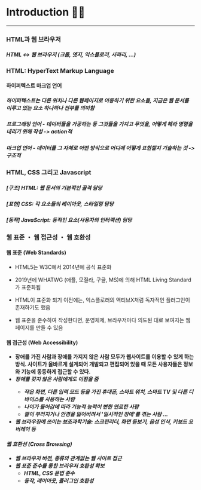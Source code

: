 # Introduction 🙌🏻
---

### HTML과 웹 브라우저
##### HTML ↔️ 웹 브라우저 (크롬, 엣지, 익스플로러, 사파리, ...)

### HTML: HyperText Markup Language
#### 하이퍼텍스트 마크업 언어
##### 하이퍼텍스트는 다른 위치나 다른 웹페이지로 이동하기 위한 요소들, 지금은 웹 문서를 이루고 있는 요소 하나하나 전부를 의미함
##### 프로그래밍 언어 - 데이터들을 가공하는 등 그것들을 가지고 무엇을, 어떻게 해라 명령을 내리기 위해 작성 -> action적
##### 마크업 언어 - 데이터를 그 자체로 어떤 방식으로 어디에 어떻게 표현할지 기술하는 것 -> 구조적


### HTML, CSS 그리고 Javascript
##### [구조] HTML: 웹 문서의 기본적인 골격 담당
##### [표현] CSS: 각 요소들의 레이아웃, 스타일링 담당
##### [동작] JavaScript: 동적인 요소(사용자의 인터랙션) 담당


### 웹 표준 ・ 웹 접근성 ・ 웹 호환성
#### 웹 표준 (Web Standards)
 - HTML5는 W3C에서 2014년에 공식 표준화
 - 2019년에 WHATWG (애플, 모질라, 구글, MS)에 의해 HTML Living Standard가 표준화됨

 - HTML이 표준화 되기 이전에는, 익스플로러의 액티브X처럼 독자적인 플러그인이 존재하기도 했음
 - 웹 표준을 준수하여 작성한다면, 운영체제, 브라우저마다 의도된 대로 보여지는 웹 페이지를 만들 수 있음

#### 웹 접근성 (Web Accessibility)
 - <b>장애를 가진 사람과 장애를 가지지 않은 사람 모두가 웹사이트를 이용할 수 있게 하는 방식<b>. 사이트가 올바르게 설계되어 개발되고 편집되어 있을 때 모든 사용자들은 정보와 기능에 동등하게 접근할 수 있다.
 - <b><i>장애를 갖지 않은 사람<b><i>에게도 이점을 줌   
    - 작은 화면, 다른 입력 모드 등을 가진 휴대폰, 스마트 워치, 스마트 TV 및 다른 디바이스를 사용하는 사람
    - 나이가 들어감에 따라 기능적 능력이 변한 연로한 사람
    - 팔이 부러지거나 안경을 잃어버려서 '일시적인 장애'를 겪는 사람
    ...
 - <b>웹 브라우징에 쓰이는 보조과학기술<b>: 스크린리더, 화면 돋보기, 음성 인식, 키보드 오버레이 등

#### 웹 호환성 (Cross Browsing)
 - 웹 브라우저 버전, 종류와 관계없는 웹 사이트 접근
 - 웹 표준 준수를 통한 브라우저 호환성 확보
    - HTML, CSS 문법 준수
    - 동작, 레이아웃, 플러그인 호환성